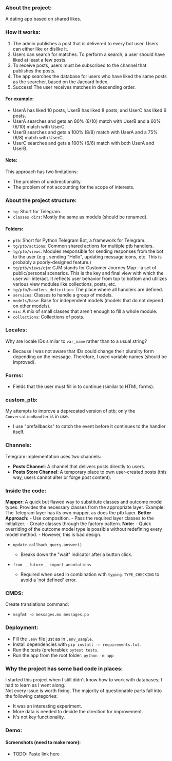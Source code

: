 ### About the project:
A dating app based on shared likes.

### How it works:
1. The admin publishes a post that is delivered to every bot user. Users can either like or dislike it.
2. Users can search for matches. To perform a search, a user should have liked at least a few posts.
3. To receive posts, users must be subscribed to the channel that publishes the posts.
4. The app searches the database for users who have liked the same posts as the searcher, based on the Jaccard Index.
5. Success! The user receives matches in descending order.

#### For example:
- UserA has liked 10 posts, UserB has liked 8 posts, and UserC has liked 6 posts.
- UserA searches and gets an 80% (8/10) match with UserB and a 60% (6/10) match with UserC.
- UserB searches and gets a 100% (8/8) match with UserA and a 75% (6/8) match with UserC.
- UserC searches and gets a 100% (6/6) match with both UserA and UserB.

#### Note:
This approach has two limitations:
- The problem of unidirectionality.
- The problem of not accounting for the scope of interests.

### About the project structure:
- `tg`: Short for Telegram.
- `classes dirs`: Mostly the same as models (should be renamed).
  
#### Folders:
- `ptb`: Short for Python Telegram Bot, a framework for Telegram.
- `tg/ptb/actions`: Common shared actions for multiple ptb handlers.
- `tg/ptb/views`: Modules responsible for sending responses from the bot to the user 
   (e.g., sending "Hello", updating message icons, etc. This is probably a poorly-designed feature.)
- `tg/ptb/views/cjm`: CJM stands for Customer Journey Map—a set of public/personal scenarios. 
   This is the key and final view with which the user will interact. 
   It reflects user behavior from top to bottom and utilizes various view modules like collections, posts, etc.
- `tg/ptb/handlers_definition`: The place where all handlers are defined.
- `services`: Classes to handle a group of models.
- `models/base`: Base for independent models (models that do not depend on other models).
- `mix`: A mix of small classes that aren't enough to fill a whole module.
- `collections`: Collections of posts.


### Locales:
Why are locale IDs similar to `var_name` rather than to a usual string?
- Because I was not aware that IDs could change their plurality form depending on the message. 
  Therefore, I used variable names (should be improved).

### Forms:
- Fields that the user must fill in to continue (similar to HTML forms).

### custom_ptb:
My attempts to improve a deprecated version of ptb; only the `ConversationHandler` is in use. 
- I use "prefallbacks" to catch the event before it continues to the handler itself.

### Channels:
Telegram implementation uses two channels:
- **Posts Channel**: A channel that delivers posts directly to users.
- **Posts Store Channel**: A temporary place to own user-created posts (this way, users cannot alter or forge post content).

### Inside the code:
**Mapper**: A quick but flawed way to substitute classes and outcome model types.
  Provides the necessary classes from the appropriate layer.
    Example: The Telegram layer has its own mapper, as does the ptb layer.
  **Better Approach:** 
     - Use composition.
     - Pass the required layer classes to the initializer.
     - Create classes through the factory pattern.
  **Note:** 
     - Quick overriding of the outcome model type is possible without redefining every model method.
     - However, this is bad design.

- `update.callback_query.answer()`  
  - Breaks down the "wait" indicator after a button click.

- `from __future__ import annotations`  
  - Required when used in combination with `typing.TYPE_CHECKING` to avoid a 'not defined' error.

### CMDS:
Create translations command:  
- `msgfmt -o messages.mo messages.po`

### Deployment:
- Fill the `.env` file just as in `.env_sample`.
- Install dependencies with `pip install -r requirements.txt`.
- Run the tests (preferable): `pytest tests`.
- Run the app from the root folder: `python -m app`

### Why the project has some bad code in places:
I started this project when I still didn't know how to work with databases; I had to learn as I went along.  
Not every issue is worth fixing. The majority of questionable parts fall into the following categories:
- It was an interesting experiment.
- More data is needed to decide the direction for improvement.
- It's not key functionality.

### Demo:
#### Screenshots (need to make more):
- TODO: Paste link here

